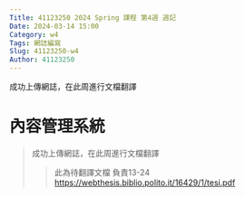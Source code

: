 ```yaml
---
Title: 41123250 2024 Spring 課程 第4週 週記
Date: 2024-03-14 15:00
Category: w4
Tags: 網誌編寫
Slug: 41123250-w4
Author: 41123250
---
```


 成功上傳網誌，在此周進行文檔翻譯

<!-- PELICAN_END_SUMMARY -->

# 內容管理系統
> 成功上傳網誌，在此周進行文檔翻譯
>> 此為待翻譯文檔 負責13-24
>> https://webthesis.biblio.polito.it/16429/1/tesi.pdf
>> 